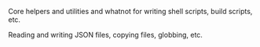 Core helpers and utilities and whatnot for writing shell scripts, build scripts, etc.

Reading and writing JSON files, copying files, globbing, etc.